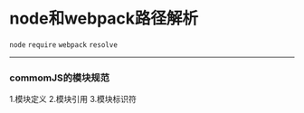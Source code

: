node和webpack路径解析
============================
`node` `require` `webpack` `resolve`
***
### commomJS的模块规范
1.模块定义
2.模块引用
3.模块标识符
